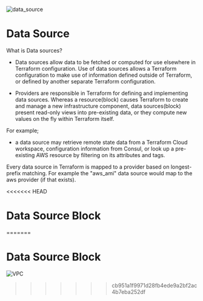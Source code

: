 ![data_source](https://user-images.githubusercontent.com/108756145/222932122-c44027c0-8108-443c-b6a3-0b08082f3e33.png)

# Data Source
What is Data sources?

- Data sources allow data to be fetched or computed for use elsewhere in Terraform configuration. Use of data sources allows a Terraform configuration to make use of information defined outside of Terraform, or defined by another separate Terraform configuration.


- Providers are responsible in Terraform for defining and implementing data sources. Whereas a resource(block) causes Terraform to create and manage a new infrastructure component, data sources(block) present read-only views into pre-existing data, or they compute new values on the fly within Terraform itself.

For example;

 - a data source may retrieve remote state data from a Terraform Cloud workspace, configuration information from Consul, or look up a pre-existing AWS resource by filtering on its attributes and tags.

Every data source in Terraform is mapped to a provider based on longest-prefix matching. For example the "aws_ami" data source would map to the aws provider (if that exists).

<<<<<<< HEAD
# Data Source Block
=======
# Data Source Block
![VPC](https://user-images.githubusercontent.com/108756145/222932527-12e3e478-469c-410f-9a4e-e56199b011cc.jpg)
>>>>>>> cb951a1f9971d28fb4ede9a2bf2ac4b7eba252df
